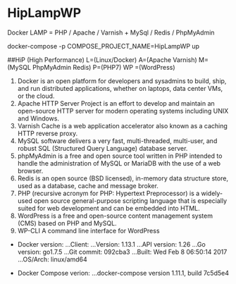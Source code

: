 # HipLampWP
Docker LAMP = PHP / Apache / Varnish + MySql / Redis / PhpMyAdmin 

 docker-compose -p COMPOSE_PROJECT_NAME=HipLampWP up

##HiP (High Performance) L=(Linux/Docker) A=(Apache Varnish)  M=(MySQL PhpMyAdmin Redis) P=(PHP7) WP =(WordPress)
1. Docker is an open platform for developers and sysadmins to build, ship, and run distributed applications, whether on laptops, data center VMs, or the cloud.
2. Apache HTTP Server Project is an effort to develop and maintain an open-source HTTP server for modern operating systems including UNIX and Windows.
3. Varnish Cache is a web application accelerator also known as a caching HTTP reverse proxy.
4. MySQL software delivers a very fast, multi-threaded, multi-user, and robust SQL (Structured Query Language) database server.
5. phpMyAdmin is a free and open source tool written in PHP intended to handle the administration of MySQL or MariaDB with the use of a web browser.
6. Redis is an open source (BSD licensed), in-memory data structure store, used as a database, cache and message broker.
7. PHP (recursive acronym for PHP: Hypertext Preprocessor) is a widely-used open source general-purpose scripting language that is especially suited for web development and can be embedded into HTML.
8. WordPress is a free and open-source content management system (CMS) based on PHP and MySQL.
9. WP-CLI A command line interface for WordPress

* Docker version:
...Client:
...Version:      1.13.1
...API version:  1.26
...Go version:   go1.7.5
...Git commit:   092cba3
...Built:        Wed Feb  8 06:50:14 2017
...OS/Arch:      linux/amd64

* Docker Compose verion:
...docker-compose version 1.11.1, build 7c5d5e4
